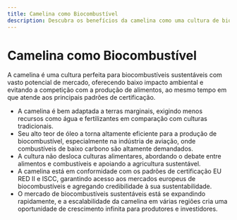 ```yaml
---
title: Camelina como Biocombustível
description: Descubra os benefícios da camelina como uma cultura de biocombustível sustentável com vasto potencial de mercado.
---
```


# Camelina como Biocombustível
A camelina é uma cultura perfeita para biocombustíveis sustentáveis com vasto potencial de mercado, oferecendo baixo impacto ambiental e evitando a competição com a produção de alimentos, ao mesmo tempo em que atende aos principais padrões de certificação.

- A camelina é bem adaptada a terras marginais, exigindo menos recursos como água e fertilizantes em comparação com culturas tradicionais.
- Seu alto teor de óleo a torna altamente eficiente para a produção de biocombustível, especialmente na indústria de aviação, onde combustíveis de baixo carbono são altamente demandados.
- A cultura não desloca culturas alimentares, abordando o debate entre alimentos e combustíveis e apoiando a agricultura sustentável.
- A camelina está em conformidade com os padrões de certificação EU RED II e ISCC, garantindo acesso aos mercados europeus de biocombustíveis e agregando credibilidade à sua sustentabilidade.
- O mercado de biocombustíveis sustentáveis está se expandindo rapidamente, e a escalabilidade da camelina em várias regiões cria uma oportunidade de crescimento infinita para produtores e investidores.